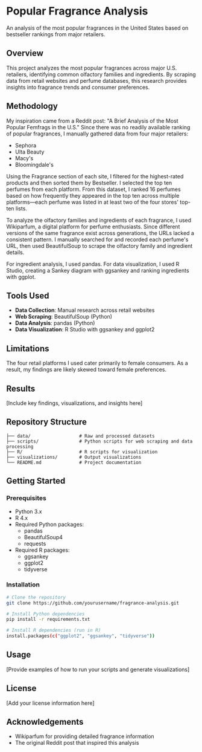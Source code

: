 # Popular Fragrance Analysis

An analysis of the most popular fragrances in the United States based on bestseller rankings from major retailers.

## Overview

This project analyzes the most popular fragrances across major U.S. retailers, identifying common olfactory families and ingredients. By scraping data from retail websites and perfume databases, this research provides insights into fragrance trends and consumer preferences.

## Methodology

My inspiration came from a Reddit post: "A Brief Analysis of the Most Popular Femfrags in the U.S." Since there was no readily available ranking of popular fragrances, I manually gathered data from four major retailers:
- Sephora
- Ulta Beauty
- Macy's
- Bloomingdale's

Using the Fragrance section of each site, I filtered for the highest-rated products and then sorted them by Bestseller. I selected the top ten perfumes from each platform. From this dataset, I ranked 16 perfumes based on how frequently they appeared in the top ten across multiple platforms—each perfume was listed in at least two of the four stores' top-ten lists.

To analyze the olfactory families and ingredients of each fragrance, I used Wikiparfum, a digital platform for perfume enthusiasts. Since different versions of the same fragrance exist across generations, the URLs lacked a consistent pattern. I manually searched for and recorded each perfume's URL, then used BeautifulSoup to scrape the olfactory family and ingredient details.

For ingredient analysis, I used pandas. For data visualization, I used R Studio, creating a Sankey diagram with ggsankey and ranking ingredients with ggplot.

## Tools Used

- **Data Collection**: Manual research across retail websites
- **Web Scraping**: BeautifulSoup (Python)
- **Data Analysis**: pandas (Python)
- **Data Visualization**: R Studio with ggsankey and ggplot2

## Limitations

The four retail platforms I used cater primarily to female consumers. As a result, my findings are likely skewed toward female preferences.

## Results

[Include key findings, visualizations, and insights here]

## Repository Structure

```
├── data/                  # Raw and processed datasets
├── scripts/               # Python scripts for web scraping and data processing
├── R/                     # R scripts for visualization
├── visualizations/        # Output visualizations
└── README.md              # Project documentation
```

## Getting Started

### Prerequisites

- Python 3.x
- R 4.x
- Required Python packages:
  - pandas
  - BeautifulSoup4
  - requests
- Required R packages:
  - ggsankey
  - ggplot2
  - tidyverse

### Installation

```bash
# Clone the repository
git clone https://github.com/yourusername/fragrance-analysis.git

# Install Python dependencies
pip install -r requirements.txt

# Install R dependencies (run in R)
install.packages(c("ggplot2", "ggsankey", "tidyverse"))
```

## Usage

[Provide examples of how to run your scripts and generate visualizations]

## License

[Add your license information here]

## Acknowledgements

- Wikiparfum for providing detailed fragrance information
- The original Reddit post that inspired this analysis
